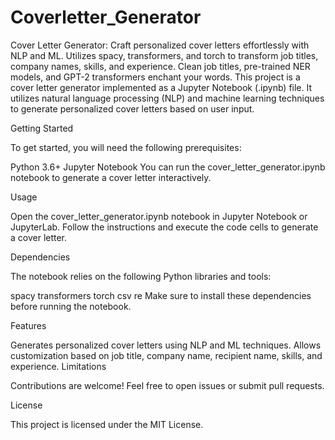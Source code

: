 # Coverletter_Generator
Cover Letter Generator: Craft personalized cover letters effortlessly with NLP and ML. Utilizes spacy, transformers, and torch to transform job titles, company names, skills, and experience. Clean job titles, pre-trained NER models, and GPT-2 transformers enchant your words.
This project is a cover letter generator implemented as a Jupyter Notebook (.ipynb) file. It utilizes natural language processing (NLP) and machine learning techniques to generate personalized cover letters based on user input.

Getting Started

To get started, you will need the following prerequisites:

Python 3.6+
Jupyter Notebook
You can run the cover_letter_generator.ipynb notebook to generate a cover letter interactively.

Usage

Open the cover_letter_generator.ipynb notebook in Jupyter Notebook or JupyterLab. Follow the instructions and execute the code cells to generate a cover letter.

Dependencies

The notebook relies on the following Python libraries and tools:

spacy
transformers
torch
csv
re
Make sure to install these dependencies before running the notebook.

Features

Generates personalized cover letters using NLP and ML techniques.
Allows customization based on job title, company name, recipient name, skills, and experience.
Limitations




Contributions are welcome! Feel free to open issues or submit pull requests.

License

This project is licensed under the MIT License.
